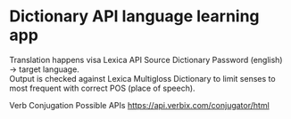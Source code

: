 ﻿# Dictionary API language learning app

Translation happens visa Lexica API
Source Dictionary Password (english) &rarr; target language. </br>
Output is checked against Lexica Multigloss Dictionary to limit senses to most frequent with correct POS (place of speech).

Verb Conjugation Possible APIs
https://api.verbix.com/conjugator/html
